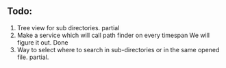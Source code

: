 ## Todo: 
1. Tree view for sub directories. partial
2. Make a service which will call path finder on every timespan We will figure it out. Done
3. Way to select where to search in sub-directories or in the same opened file. partial.

